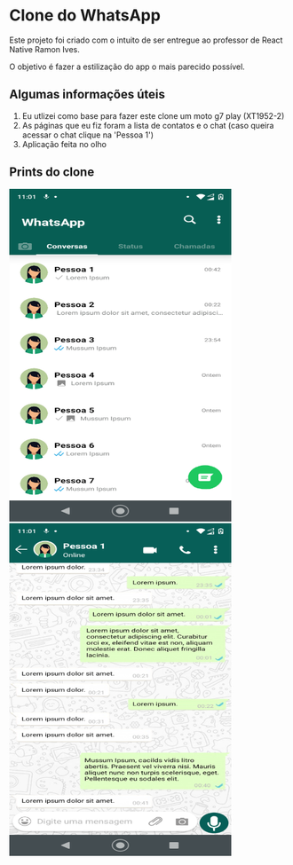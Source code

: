 <h1>Clone do WhatsApp</h1>
<p>Este projeto foi criado com o intuito de ser entregue ao professor de React Native Ramon Ives.</p>
<p>O objetivo é fazer a estilização do app o mais parecido possível.</p>
<h2>Algumas informações úteis</h2>
<ol>
  <li>Eu utlizei como base para fazer este clone um moto g7 play (XT1952-2)</li>
  <li>As páginas que eu fiz foram a lista de contatos e o chat (caso queira acessar o chat clique na 'Pessoa 1')</li>
  <li>Aplicação feita no olho</li>
</ol>
<h2>Prints do clone</h2>
<img src="./assets/images/Imagem1.png" style="width:400px; height:600px">
<img src="./assets/images/Imagem2.png" style="width:400px; height:600px">
